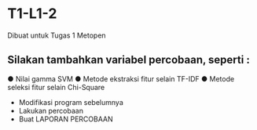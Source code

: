 # T1-L1-2
Dibuat untuk Tugas 1 Metopen

## Silakan tambahkan variabel percobaan, seperti : ##
  ● Nilai gamma SVM
  ● Metode ekstraksi fitur selain TF-IDF
  ● Metode seleksi fitur selain Chi-Square
- Modifikasi program sebelumnya
- Lakukan percobaan
- Buat LAPORAN PERCOBAAN
